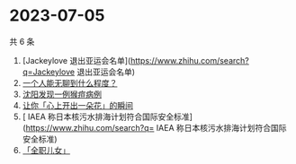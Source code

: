 # 2023-07-05

共 6 条

<!-- BEGIN -->
<!-- 最后更新时间 Wed Jul 05 2023 00:12:57 GMT+0800 (China Standard Time) -->

1. [Jackeylove 退出亚运会名单](https://www.zhihu.com/search?q=Jackeylove
   退出亚运会名单)
1. [一个人能无聊到什么程度？](https://www.zhihu.com/search?q=一个人能无聊到什么程度？)
1. [沈阳发现一例猴痘病例](https://www.zhihu.com/search?q=沈阳发现一例猴痘病例)
1. [让你「心上开出一朵花」的瞬间](https://www.zhihu.com/search?q=让你「心上开出一朵花」的瞬间)
1. [	IAEA
   称日本核污水排海计划符合国际安全标准](https://www.zhihu.com/search?q=	IAEA
   称日本核污水排海计划符合国际安全标准)
1. [「全职儿女」](https://www.zhihu.com/search?q=「全职儿女」)

<!-- END -->

